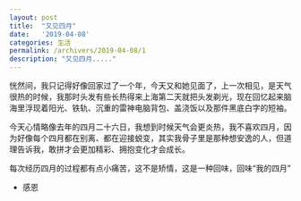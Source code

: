 ```yaml
---
layout: post
title:  "又见四月"
date:   '2019-04-08'
categories: 生活
permalink: /archivers/2019-04-08/1
description: "又见四月....."
---
```


恍然间，我只记得好像回家过了一个年，今天又和她见面了，上一次相见，是天气很热的时候，我那时头发有些长热得来上海第二天就把头发剃光，现在回忆起来脑海里浮现着阳光、铁轨、沉重的雷神电脑背包、盖浇饭以及那件黑底白字的短袖。

今天心情略像去年的四月二十六日，我想到时候天气会更炎热，我不喜欢四月，因为好像每个四月都在别离、都在迎接蜕变，其实我骨子里是那种想安逸的人，但道理告诉我，敢拼才会更加精彩、拥抱变化才会成长。

每次经历四月的过程都有点小痛苦，这不是矫情，这是一种回味，回味“我的四月”

 - 感恩


